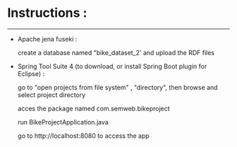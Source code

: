 # Instructions :
--------------------------
- Apache jena fuseki :

 	create a database named "bike_dataset_2' and upload the RDF files 

- Spring Tool Suite 4 (to download, or install Spring Boot plugin for Eclipse) : 
	
	go to "open projects from file system" , "directory", then browse and select project directory
	
	acces the package named com.semweb.bikeproject

	run BikeProjectApplication.java

	go to http://localhost:8080 to access the app
